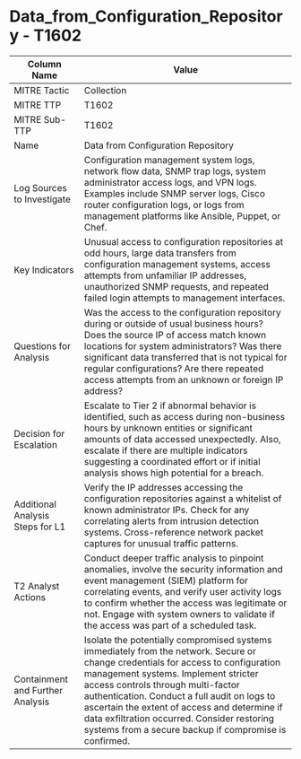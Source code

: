 # Data_from_Configuration_Repository - T1602

| Column Name | Value |
|-------------|-------|
| MITRE Tactic | Collection |
| MITRE TTP | T1602 |
| MITRE Sub-TTP | T1602 |
| Name | Data from Configuration Repository |
| Log Sources to Investigate | Configuration management system logs, network flow data, SNMP trap logs, system administrator access logs, and VPN logs. Examples include SNMP server logs, Cisco router configuration logs, or logs from management platforms like Ansible, Puppet, or Chef. |
| Key Indicators | Unusual access to configuration repositories at odd hours, large data transfers from configuration management systems, access attempts from unfamiliar IP addresses, unauthorized SNMP requests, and repeated failed login attempts to management interfaces. |
| Questions for Analysis | Was the access to the configuration repository during or outside of usual business hours? Does the source IP of access match known locations for system administrators? Was there significant data transferred that is not typical for regular configurations? Are there repeated access attempts from an unknown or foreign IP address? |
| Decision for Escalation | Escalate to Tier 2 if abnormal behavior is identified, such as access during non-business hours by unknown entities or significant amounts of data accessed unexpectedly. Also, escalate if there are multiple indicators suggesting a coordinated effort or if initial analysis shows high potential for a breach. |
| Additional Analysis Steps for L1 | Verify the IP addresses accessing the configuration repositories against a whitelist of known administrator IPs. Check for any correlating alerts from intrusion detection systems. Cross-reference network packet captures for unusual traffic patterns. |
| T2 Analyst Actions | Conduct deeper traffic analysis to pinpoint anomalies, involve the security information and event management (SIEM) platform for correlating events, and verify user activity logs to confirm whether the access was legitimate or not. Engage with system owners to validate if the access was part of a scheduled task. |
| Containment and Further Analysis | Isolate the potentially compromised systems immediately from the network. Secure or change credentials for access to configuration management systems. Implement stricter access controls through multi-factor authentication. Conduct a full audit on logs to ascertain the extent of access and determine if data exfiltration occurred. Consider restoring systems from a secure backup if compromise is confirmed. |
